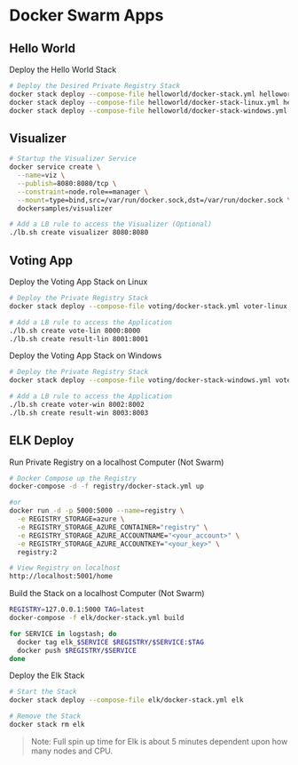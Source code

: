 Docker Swarm Apps
===

Hello World
---

Deploy the Hello World Stack
```bash
# Deploy the Desired Private Registry Stack
docker stack deploy --compose-file helloworld/docker-stack.yml helloworld
docker stack deploy --compose-file helloworld/docker-stack-linux.yml helloworld
docker stack deploy --compose-file helloworld/docker-stack-windows.yml helloworld
```

Visualizer
---

```bash
# Startup the Visualizer Service
docker service create \
  --name=viz \
  --publish=8080:8080/tcp \
  --constraint=node.role==manager \
  --mount=type=bind,src=/var/run/docker.sock,dst=/var/run/docker.sock \
  dockersamples/visualizer

# Add a LB rule to access the Visualizer (Optional)
./lb.sh create visualizer 8080:8080
```

Voting App
---

Deploy the Voting App Stack on Linux
```bash
# Deploy the Private Registry Stack
docker stack deploy --compose-file voting/docker-stack.yml voter-linux

# Add a LB rule to access the Application
./lb.sh create vote-lin 8000:8000
./lb.sh create result-lin 8001:8001
```

Deploy the Voting App Stack on Windows
```bash
# Deploy the Private Registry Stack
docker stack deploy --compose-file voting/docker-stack-windows.yml voter-windows

# Add a LB rule to access the Application
./lb.sh create voter-win 8002:8002
./lb.sh create result-win 8003:8003
```




ELK Deploy
---

Run Private Registry on a localhost Computer (Not Swarm)
```bash
# Docker Compose up the Registry
docker-compose -d -f registry/docker-stack.yml up

#or
docker run -d -p 5000:5000 --name=registry \
  -e REGISTRY_STORAGE=azure \
  -e REGISTRY_STORAGE_AZURE_CONTAINER="registry" \
  -e REGISTRY_STORAGE_AZURE_ACCOUNTNAME="<your_account>" \
  -e REGISTRY_STORAGE_AZURE_ACCOUNTKEY="<your_key>" \
  registry:2

# View Registry on localhost
http://localhost:5001/home
```


Build the Stack on a localhost Computer (Not Swarm)
```bash
REGISTRY=127.0.0.1:5000 TAG=latest
docker-compose -f elk/docker-stack.yml build

for SERVICE in logstash; do
  docker tag elk_$SERVICE $REGISTRY/$SERVICE:$TAG
  docker push $REGISTRY/$SERVICE
done
```

Deploy the Elk Stack
```bash
# Start the Stack
docker stack deploy --compose-file elk/docker-stack.yml elk

# Remove the Stack
docker stack rm elk
```
>Note: Full spin up time for Elk is about 5 minutes dependent upon how many nodes and CPU.
